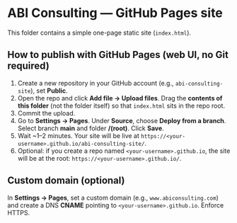 # ABI Consulting — GitHub Pages site

This folder contains a simple one-page static site (`index.html`).

## How to publish with GitHub Pages (web UI, no Git required)

1. Create a new repository in your GitHub account (e.g., `abi-consulting-site`), set **Public**.
2. Open the repo and click **Add file → Upload files**. Drag the **contents of this folder** (not the folder itself) so that `index.html` sits in the repo root.
3. Commit the upload.
4. Go to **Settings → Pages**. Under **Source**, choose **Deploy from a branch**. Select branch **main** and folder **/(root)**. Click **Save**.
5. Wait ~1–2 minutes. Your site will be live at `https://<your-username>.github.io/abi-consulting-site/`.
6. Optional: if you create a repo named `<your-username>.github.io`, the site will be at the root: `https://<your-username>.github.io/`.

## Custom domain (optional)
In **Settings → Pages**, set a custom domain (e.g., `www.abiconsulting.com`) and create a DNS **CNAME** pointing to `<your-username>.github.io`. Enforce HTTPS.

